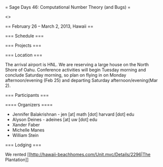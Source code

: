 = Sage Days 46: Computational Number Theory (and Bugs) =

<<TableOfContents>>

== February 26 – March 2, 2013, Hawaii ==


=== Schedule ===

=== Projects ===

=== Location ===

The arrival airport is HNL.  We are reserving a large house on the North Shore of Oahu.  Conference activities will begin Tuesday morning and conclude Saturday morning, so plan on flying in on Monday afternoon/evening (Feb 25) and departing Saturday afternoon/evening(Mar 2).


=== Participants ===

==== Organizers ====

 * Jennifer Balakrishnan - jen [at] math [dot] harvard [dot] edu
 * Alyson Deines - adeines [at] uw [dot] edu
 * Xander Faber
 * Michelle Manes
 * William Stein

=== Lodging ===

We rented [[http://hawaii-beachhomes.com/Unit.mvc/Details/2296|The Plantation]]

